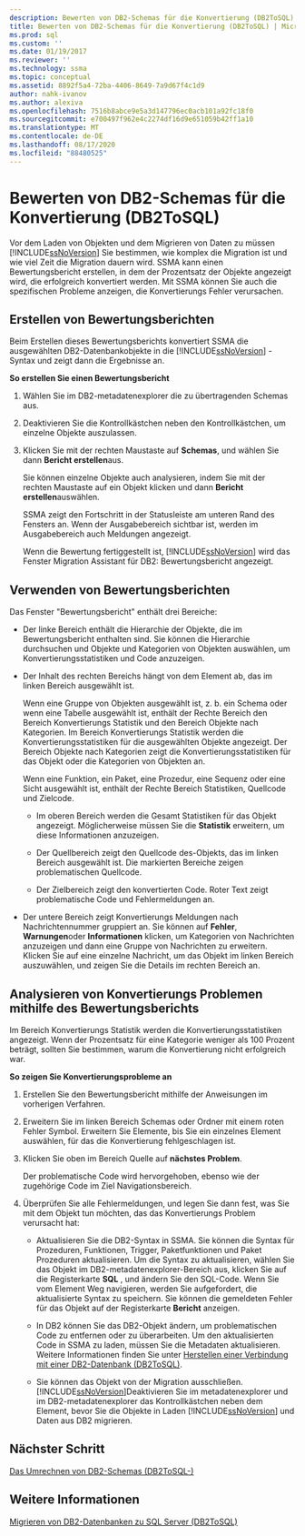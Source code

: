 ```yaml
---
description: Bewerten von DB2-Schemas für die Konvertierung (DB2ToSQL)
title: Bewerten von DB2-Schemas für die Konvertierung (DB2ToSQL) | Microsoft-Dokumentation
ms.prod: sql
ms.custom: ''
ms.date: 01/19/2017
ms.reviewer: ''
ms.technology: ssma
ms.topic: conceptual
ms.assetid: 8892f5a4-72ba-4406-8649-7a9d67f4c1d9
author: nahk-ivanov
ms.author: alexiva
ms.openlocfilehash: 7516b8abce9e5a3d147796ec0acb101a92fc18f0
ms.sourcegitcommit: e700497f962e4c2274df16d9e651059b42ff1a10
ms.translationtype: MT
ms.contentlocale: de-DE
ms.lasthandoff: 08/17/2020
ms.locfileid: "88480525"
---
```

# <a name="assessing-db2-schemas-for-conversion-db2tosql"></a>Bewerten von DB2-Schemas für die Konvertierung (DB2ToSQL)
Vor dem Laden von Objekten und dem Migrieren von Daten zu müssen [!INCLUDE[ssNoVersion](../../includes/ssnoversion-md.md)] Sie bestimmen, wie komplex die Migration ist und wie viel Zeit die Migration dauern wird. SSMA kann einen Bewertungsbericht erstellen, in dem der Prozentsatz der Objekte angezeigt wird, die erfolgreich konvertiert werden. Mit SSMA können Sie auch die spezifischen Probleme anzeigen, die Konvertierungs Fehler verursachen.  
  
## <a name="creating-assessment-reports"></a>Erstellen von Bewertungsberichten  
Beim Erstellen dieses Bewertungsberichts konvertiert SSMA die ausgewählten DB2-Datenbankobjekte in die [!INCLUDE[ssNoVersion](../../includes/ssnoversion-md.md)] -Syntax und zeigt dann die Ergebnisse an.  
  
**So erstellen Sie einen Bewertungsbericht**  
  
1.  Wählen Sie im DB2-metadatenexplorer die zu übertragenden Schemas aus.  
  
2.  Deaktivieren Sie die Kontrollkästchen neben den Kontrollkästchen, um einzelne Objekte auszulassen.  
  
3.  Klicken Sie mit der rechten Maustaste auf **Schemas**, und wählen Sie dann **Bericht erstellen**aus.  
  
    Sie können einzelne Objekte auch analysieren, indem Sie mit der rechten Maustaste auf ein Objekt klicken und dann **Bericht erstellen**auswählen.  
  
    SSMA zeigt den Fortschritt in der Statusleiste am unteren Rand des Fensters an. Wenn der Ausgabebereich sichtbar ist, werden im Ausgabebereich auch Meldungen angezeigt.  
  
    Wenn die Bewertung fertiggestellt ist, [!INCLUDE[ssNoVersion](../../includes/ssnoversion-md.md)] wird das Fenster Migration Assistant für DB2: Bewertungsbericht angezeigt.  
  
## <a name="using-assessment-reports"></a>Verwenden von Bewertungsberichten  
Das Fenster "Bewertungsbericht" enthält drei Bereiche:  
  
-   Der linke Bereich enthält die Hierarchie der Objekte, die im Bewertungsbericht enthalten sind. Sie können die Hierarchie durchsuchen und Objekte und Kategorien von Objekten auswählen, um Konvertierungsstatistiken und Code anzuzeigen.  
  
-   Der Inhalt des rechten Bereichs hängt von dem Element ab, das im linken Bereich ausgewählt ist.  
  
    Wenn eine Gruppe von Objekten ausgewählt ist, z. b. ein Schema oder wenn eine Tabelle ausgewählt ist, enthält der Rechte Bereich den Bereich Konvertierungs Statistik und den Bereich Objekte nach Kategorien. Im Bereich Konvertierungs Statistik werden die Konvertierungsstatistiken für die ausgewählten Objekte angezeigt. Der Bereich Objekte nach Kategorien zeigt die Konvertierungsstatistiken für das Objekt oder die Kategorien von Objekten an.  
  
    Wenn eine Funktion, ein Paket, eine Prozedur, eine Sequenz oder eine Sicht ausgewählt ist, enthält der Rechte Bereich Statistiken, Quellcode und Zielcode.  
  
    -   Im oberen Bereich werden die Gesamt Statistiken für das Objekt angezeigt. Möglicherweise müssen Sie die **Statistik** erweitern, um diese Informationen anzuzeigen.  
  
    -   Der Quellbereich zeigt den Quellcode des-Objekts, das im linken Bereich ausgewählt ist. Die markierten Bereiche zeigen problematischen Quellcode.  
  
    -   Der Zielbereich zeigt den konvertierten Code. Roter Text zeigt problematische Code und Fehlermeldungen an.  
  
-   Der untere Bereich zeigt Konvertierungs Meldungen nach Nachrichtennummer gruppiert an. Sie können auf **Fehler**, **Warnungen**oder **Informationen** klicken, um Kategorien von Nachrichten anzuzeigen und dann eine Gruppe von Nachrichten zu erweitern. Klicken Sie auf eine einzelne Nachricht, um das Objekt im linken Bereich auszuwählen, und zeigen Sie die Details im rechten Bereich an.  
  
## <a name="analyzing-conversion-problems-by-using-the-assessment-report"></a>Analysieren von Konvertierungs Problemen mithilfe des Bewertungsberichts  
Im Bereich Konvertierungs Statistik werden die Konvertierungsstatistiken angezeigt. Wenn der Prozentsatz für eine Kategorie weniger als 100 Prozent beträgt, sollten Sie bestimmen, warum die Konvertierung nicht erfolgreich war.  
  
**So zeigen Sie Konvertierungsprobleme an**  
  
1.  Erstellen Sie den Bewertungsbericht mithilfe der Anweisungen im vorherigen Verfahren.  
  
2.  Erweitern Sie im linken Bereich Schemas oder Ordner mit einem roten Fehler Symbol. Erweitern Sie Elemente, bis Sie ein einzelnes Element auswählen, für das die Konvertierung fehlgeschlagen ist.  
  
3.  Klicken Sie oben im Bereich Quelle auf **nächstes Problem**.  
  
    Der problematische Code wird hervorgehoben, ebenso wie der zugehörige Code im Ziel Navigationsbereich.  
  
4.  Überprüfen Sie alle Fehlermeldungen, und legen Sie dann fest, was Sie mit dem Objekt tun möchten, das das Konvertierungs Problem verursacht hat:  
  
    -   Aktualisieren Sie die DB2-Syntax in SSMA. Sie können die Syntax für Prozeduren, Funktionen, Trigger, Paketfunktionen und Paket Prozeduren aktualisieren. Um die Syntax zu aktualisieren, wählen Sie das Objekt im DB2-metadatenexplorer-Bereich aus, klicken Sie auf die Registerkarte **SQL** , und ändern Sie den SQL-Code. Wenn Sie vom Element Weg navigieren, werden Sie aufgefordert, die aktualisierte Syntax zu speichern. Sie können die gemeldeten Fehler für das Objekt auf der Registerkarte **Bericht** anzeigen.  
  
    -   In DB2 können Sie das DB2-Objekt ändern, um problematischen Code zu entfernen oder zu überarbeiten. Um den aktualisierten Code in SSMA zu laden, müssen Sie die Metadaten aktualisieren. Weitere Informationen finden Sie unter [Herstellen einer Verbindung mit einer DB2-Datenbank &#40;DB2ToSQL&#41;](../../ssma/db2/connecting-to-db2-database-db2tosql.md).  
  
    -   Sie können das Objekt von der Migration ausschließen. [!INCLUDE[ssNoVersion](../../includes/ssnoversion-md.md)]Deaktivieren Sie im metadatenexplorer und im DB2-metadatenexplorer das Kontrollkästchen neben dem Element, bevor Sie die Objekte in Laden [!INCLUDE[ssNoVersion](../../includes/ssnoversion-md.md)] und Daten aus DB2 migrieren.  
  
## <a name="next-step"></a>Nächster Schritt  
[Das Umrechnen von DB2-Schemas &#40;DB2ToSQL-&#41;](../../ssma/db2/converting-db2-schemas-db2tosql.md)  
  
## <a name="see-also"></a>Weitere Informationen  
[Migrieren von DB2-Datenbanken zu SQL Server &#40;DB2ToSQL&#41;](../../ssma/db2/migrating-db2-databases-to-sql-server-db2tosql.md)  
  
